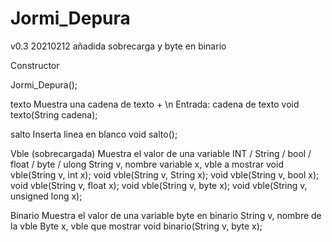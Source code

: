 # Jormi_Depura
v0.3	20210212	añadida sobrecarga y byte en binario

Constructor

Jormi_Depura();


texto
	Muestra una cadena de texto + \n
	Entrada: cadena de texto
void texto(String cadena);


salto
	Inserta linea en blanco
void salto();


Vble (sobrecargada)
	Muestra el valor de una variable INT / String / bool / float / byte / ulong
	String v, nombre variable
	x, vble a mostrar
void vble(String v, int x);
void vble(String v, String x);
void vble(String v, bool x);
void vble(String v, float x);
void vble(String v, byte x);
void vble(String v, unsigned long x);


Binario
	Muestra el valor de una variable byte en binario
	String v, nombre de la vble
	Byte x, vble que mostrar
void binario(String v, byte x);
